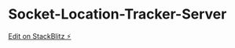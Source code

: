# Socket-Location-Tracker-Server

[Edit on StackBlitz ⚡️](https://stackblitz.com/edit/express-simple-vhygnt)